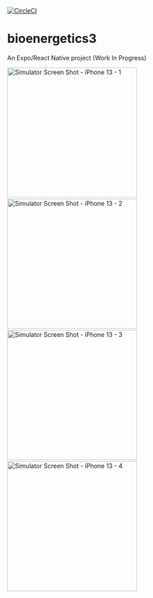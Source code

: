 [![CircleCI](https://circleci.com/gh/ricokareem/bioenergetics3.svg?style=svg)](https://circleci.com/gh/ricokareem/bioenergetics3)

# bioenergetics3

An Expo/React Native project (Work In Progress)

<img src="https://user-images.githubusercontent.com/128533/150656140-983e9e15-3d2b-492c-8295-883d21d6540f.png" alt="Simulator Screen Shot - iPhone 13 - 1" width="300" />&nbsp;&nbsp;&nbsp;&nbsp;<img src="https://user-images.githubusercontent.com/128533/150656143-cacf64d9-c85b-4273-8f3c-244267894f11.png" alt="Simulator Screen Shot - iPhone 13 - 2" width="300"/>&nbsp;&nbsp;&nbsp;&nbsp;<img src="https://user-images.githubusercontent.com/128533/150656146-a6c2d59a-f758-455a-a1b8-32cffaab461b.png" alt="Simulator Screen Shot - iPhone 13 - 3" width="300"/>&nbsp;&nbsp;&nbsp;&nbsp;<img src="https://user-images.githubusercontent.com/128533/150656147-f8bcf006-d52e-43a3-ae1b-cf5ffaac06bc.png" alt="Simulator Screen Shot - iPhone 13 - 4" width="300"/>
